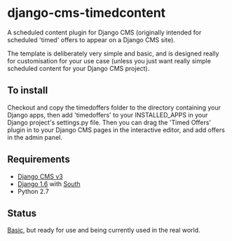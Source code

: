# django-cms-timedcontent
A scheduled content plugin for Django CMS (originally intended for scheduled 'timed' offers to appear on a Django CMS site).

The template is deliberately very simple and basic, and is designed really for customisation for your use case (unless you just want really simple scheduled content for your Django CMS project).


## To install
Checkout and copy the timedoffers folder to the directory containing your Django apps, then add 'timedoffers' to your INSTALLED_APPS in your Django project's settings.py file. Then you can drag the 'Timed Offers' plugin in to your Django CMS pages in the interactive editor, and add offers in the admin panel.

## Requirements
* [Django CMS v3](http://www.django-cms.org/en/)
* [Django 1.6](https://docs.djangoproject.com/en/1.8/releases/1.6/) with [South](https://pypi.python.org/pypi/South)
* Python 2.7

## Status
[Basic](https://s-media-cache-ak0.pinimg.com/236x/06/df/50/06df506cfd01c09b6b876f0ff00c4dbc.jpg), but ready for use and being currently used in the real world.
